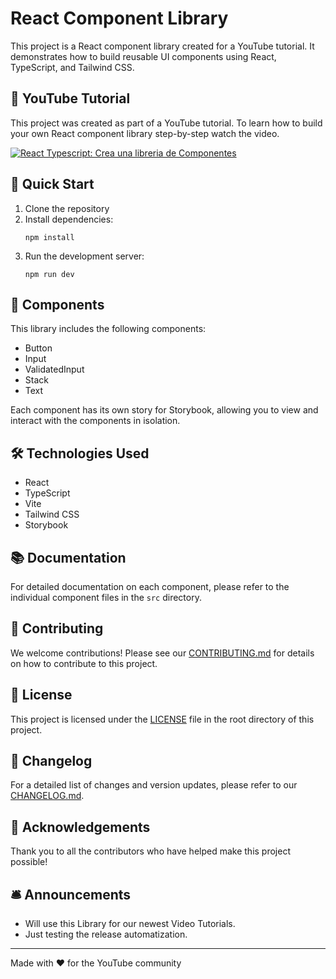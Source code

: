 # React Component Library

This project is a React component library created for a YouTube tutorial. It demonstrates how to build reusable UI components using React, TypeScript, and Tailwind CSS.

## 🎥 YouTube Tutorial

This project was created as part of a YouTube tutorial. To learn how to build your own React component library step-by-step watch the video.

[![React Typescript: Crea una libreria de Componentes](https://img.youtube.com/vi/9CU4jkxm-Ps/maxresdefault.jpg)](https://www.youtube.com/playlist?list=PLoOnCUvhzJYOk_s-NQOeWdzPaYmXZGzDj "React Typescript: Crea una libreria de Componentes")

## 🚀 Quick Start

1. Clone the repository
2. Install dependencies:
   ```
   npm install
   ```
3. Run the development server:
   ```
   npm run dev
   ```

## 🧱 Components

This library includes the following components:

- Button
- Input
- ValidatedInput
- Stack
- Text

Each component has its own story for Storybook, allowing you to view and interact with the components in isolation.

## 🛠️ Technologies Used

- React
- TypeScript
- Vite
- Tailwind CSS
- Storybook

## 📚 Documentation

For detailed documentation on each component, please refer to the individual component files in the `src` directory.

## 🤝 Contributing

We welcome contributions! Please see our [CONTRIBUTING.md](./CONTRIBUTING.md) for details on how to contribute to this project.

## 📜 License

This project is licensed under the [LICENSE](./LICENSE) file in the root directory of this project.

## 📝 Changelog

For a detailed list of changes and version updates, please refer to our [CHANGELOG.md](./CHANGELOG.md).

## 🙏 Acknowledgements

Thank you to all the contributors who have helped make this project possible!

## 🛎️ Announcements

- Will use this Library for our newest Video Tutorials.
- Just testing the release automatization.

---

Made with ❤️ for the YouTube community
